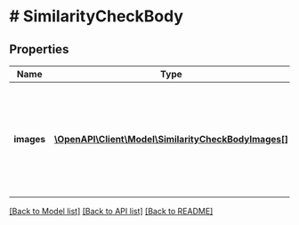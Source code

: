 # # SimilarityCheckBody

## Properties

Name | Type | Description | Notes
------------ | ------------- | ------------- | -------------
**images** | [**\OpenAPI\Client\Model\SimilarityCheckBodyImages[]**](SimilarityCheckBodyImages.md) | Up to 10 images hosted via https. Supported file formats are JPEG and non transparent PNG. An item in the array must be a JSON Object and contain an \&quot;imageUrl\&quot; attribute. | [optional]

[[Back to Model list]](../../README.md#models) [[Back to API list]](../../README.md#endpoints) [[Back to README]](../../README.md)

